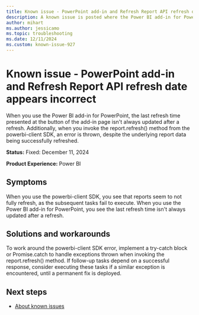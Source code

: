 ```yaml
---
title: Known issue - PowerPoint add-in and Refresh Report API refresh date appears incorrect
description: A known issue is posted where the Power BI add-in for PowerPoint and Refresh Report API refresh date appears incorrect.
author: mihart
ms.author: jessicamo
ms.topic: troubleshooting  
ms.date: 12/11/2024
ms.custom: known-issue-927
---
```


# Known issue - PowerPoint add-in and Refresh Report API refresh date appears incorrect

When you use the Power BI add-in for PowerPoint, the last refresh time presented at the button of the add-in page isn't always updated after a refresh. Additionally, when you invoke the report.refresh() method from the powerbi-client SDK, an error is thrown, despite the underlying report data being successfully refreshed.

**Status:** Fixed: December 11, 2024

**Product Experience:** Power BI

## Symptoms

When you use the powerbi-client SDK, you see that reports seem to not fully refresh, as the subsequent tasks fail to execute. When you use the Power BI add-in for PowerPoint, you see the last refresh time isn't always updated after a refresh.

## Solutions and workarounds

To work around the powerbi-client SDK error, implement a try-catch block or Promise.catch to handle exceptions thrown when invoking the report.refresh() method. If follow-up tasks depend on a successful response, consider executing these tasks if a similar exception is encountered, until a permanent fix is deployed.

## Next steps

- [About known issues](https://support.fabric.microsoft.com/known-issues)
